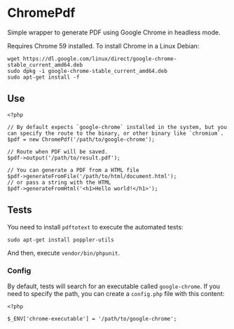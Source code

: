 # ChromePdf

Simple wrapper to generate PDF using Google Chrome in headless mode.

Requires Chrome 59 installed. To install Chrome in a Linux Debian:
```
wget https://dl.google.com/linux/direct/google-chrome-stable_current_amd64.deb
sudo dpkg -i google-chrome-stable_current_amd64.deb
sudo apt-get install -f
```

## Use
```
<?php

// By default expects `google-chrome` installed in the system, but you can specify the route to the binary, or other binary like `chromium`.
$pdf = new ChromePdf('/path/to/google-chrome');

// Route when PDF will be saved.
$pdf->output('/path/to/result.pdf');

// You can generate a PDF from a HTML file
$pdf->generateFromFile('/path/to/html/document.html');
// or pass a string with the HTML
$pdf->generateFromHtml('<h1>Hello world!</h1>');
```

## Tests

You need to install `pdftotext` to execute the automated tests:

```
sudo apt-get install poppler-utils
```

And then, execute `vendor/bin/phpunit`.

### Config
By default, tests will search for an executable called `google-chrome`. If you need to specify the path, you can create a `config.php` file with this content:

```
<?php

$_ENV['chrome-executable'] = '/path/to/google-chrome';
```

